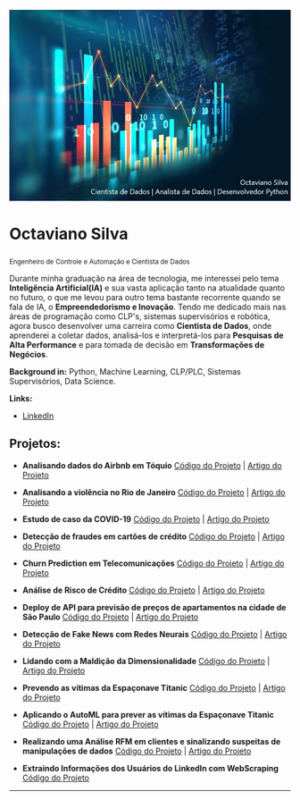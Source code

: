 <p align="center">
  <img src="banner.jpg" >
</p>

# Octaviano Silva
<sub>Engenheiro de Controle e Automação e Cientista de Dados</sub>

Durante minha graduação na área de tecnologia, me interessei pelo tema **Inteligência Artificial(IA)** e sua vasta aplicação tanto na atualidade quanto no futuro, o que me levou para outro tema bastante recorrente quando se fala de IA, o **Empreendedorismo e Inovação**. Tendo me dedicado mais nas áreas de programação como CLP's, sistemas supervisórios e robótica, agora busco desenvolver uma carreira como **Cientista de Dados**, onde aprenderei a coletar dados, analisá-los e interpretá-los para **Pesquisas de Alta Performance** e para tomada de decisão em **Transformações de Negócios**.

**Background in:** Python, Machine Learning, CLP/PLC, Sistemas Supervisórios, Data Science.

**Links:**
* [LinkedIn](https://www.linkedin.com/in/octavianosilva/)


## Projetos:


* **Analisando dados do Airbnb em Tóquio** [Código do Projeto](https://github.com/octavianosilva/data_science/blob/main/Analisando_dados_airbnb_Toquio.ipynb) | [Artigo do Projeto](https://www.linkedin.com/pulse/análise-de-dados-do-airbnb-em-tóquio-octaviano-silva/)

* **Analisando a violência no Rio de Janeiro** [Código do Projeto](https://github.com/octavianosilva/data_science/blob/main/Análise_da_violência_no_Rio_de_Janeiro.ipynb) | [Artigo do Projeto](https://www.linkedin.com/pulse/análise-da-violência-rio-de-janeiro-octaviano-silva/)

* **Estudo de caso da COVID-19** [Código do Projeto](https://github.com/octavianosilva/data_science/blob/main/Estudo_de_Caso_da_COVID_19.ipynb) | [Artigo do Projeto](https://www.linkedin.com/pulse/análise-exploratória-dos-registros-da-covid-19-octaviano-silva/)

* **Detecção de fraudes em cartões de crédito** [Código do Projeto](https://github.com/octavianosilva/data_science/blob/main/Detecção_de_Fraude_em_Cartões_de_Crédito.ipynb) | [Artigo do Projeto](https://www.linkedin.com/pulse/detecção-de-fraudes-em-cartões-crédito-octaviano-silva/)

* **Churn Prediction em Telecomunicações** [Código do Projeto](https://github.com/octavianosilva/data_science/blob/main/Churn_Prediction_em_Telecomunicações.ipynb) | [Artigo do Projeto](https://www.linkedin.com/pulse/churn-prediction-em-telecomunicações-octaviano-silva/)

* **Análise de Risco de Crédito** [Código do Projeto](https://github.com/octavianosilva/data_science/blob/main/Validação_de_Risco_de_Crédito.ipynb) | [Artigo do Projeto](https://www.linkedin.com/pulse/validação-de-risco-crédito-octaviano-silva/)

* **Deploy de API para previsão de preços de apartamentos na cidade de São Paulo** [Código do Projeto](https://github.com/octavianosilva/data_science/blob/main/Deploy_de_API_Machine_Learning.ipynb) | [Artigo do Projeto](https://www.linkedin.com/pulse/api-para-previsão-de-preços-apartamentos-na-cidade-são-silva/)

* **Detecção de Fake News com Redes Neurais** [Código do Projeto](https://github.com/octavianosilva/data_science/blob/main/Detecção_de_Fake_News_com_Redes_Neurais.ipynb) | [Artigo do Projeto](https://www.linkedin.com/pulse/detecção-de-fake-news-com-deep-learning-octaviano-silva/)

* **Lidando com a Maldição da Dimensionalidade** [Código do Projeto](https://github.com/octavianosilva/data_science/blob/main/Lidando_com_a_Alta_Dimensionalidade_de_Dados.ipynb) | [Artigo do Projeto](https://www.linkedin.com/pulse/maldição-da-dimensionalidade-octaviano-silva/)

* **Prevendo as vítimas da Espaçonave Titanic** [Código do Projeto](https://github.com/octavianosilva/data_science/blob/main/O_Mistério_da_Espaçonave_Titanic.ipynb) | [Artigo do Projeto](https://www.linkedin.com/pulse/o-mistério-da-espaçonave-titanic-octaviano-silva/)

* **Aplicando o AutoML para prever as vítimas da Espaçonave Titanic** [Código do Projeto](https://github.com/octavianosilva/data_science/blob/main/Aplicando_o_AutoML_para_prever_as_vítimas_da_Espaçonave_Titanic.ipynb) | [Artigo do Projeto](https://www.linkedin.com/pulse/desenvolvendo-uma-aplicação-de-automated-machine-learning-silva/)

* **Realizando uma Análise RFM em clientes e sinalizando suspeitas de manipulações de dados** [Código do Projeto](https://github.com/octavianosilva/data_science/blob/main/Análise_RFM_em_clientes_e_detectando_anomalias_nos_dados.ipynb) | [Artigo do Projeto](https://www.linkedin.com/pulse/uma-análise-rfm-em-clientes-com-detecção-de-anomalias-octaviano-silva/)

* **Extraindo Informações dos Usuários do LinkedIn com WebScraping** [Código do Projeto](https://github.com/octavianosilva/data_science/blob/main/WebScraping%20no%20LinkedIn.ipynb)
---



